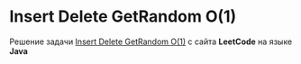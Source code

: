 # Insert Delete GetRandom O(1)
Решение задачи [Insert Delete GetRandom O(1)](https://leetcode.com/problems/insert-delete-getrandom-o1/) с сайта **LeetCode** на языке **Java**